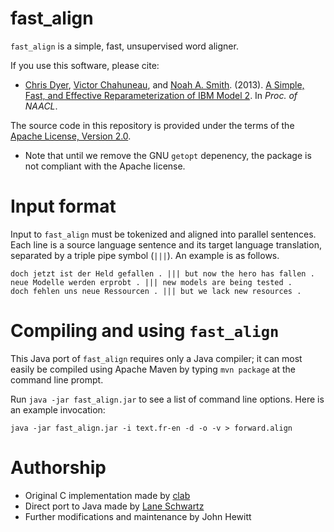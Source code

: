 fast_align
==========

`fast_align` is a simple, fast, unsupervised word aligner.

If you use this software, please cite:
* [Chris Dyer](http://www.cs.cmu.edu/~cdyer), [Victor Chahuneau](http://victor.chahuneau.fr), and [Noah A. Smith](http://www.cs.cmu.edu/~nasmith). (2013). [A Simple, Fast, and Effective Reparameterization of IBM Model 2](http://www.ark.cs.cmu.edu/cdyer/fast_valign.pdf). In *Proc. of NAACL*.

The source code in this repository is provided under the terms of the [Apache License, Version 2.0](http://www.apache.org/licenses/LICENSE-2.0.html).

 - Note that until we remove the GNU `getopt` depenency, the package is not compliant with the Apache license.

# Input format

Input to `fast_align` must be tokenized and aligned into parallel sentences. Each line is a source language sentence and its target language translation, separated by a triple pipe symbol (`|||`). An example is as follows.

    doch jetzt ist der Held gefallen . ||| but now the hero has fallen .
    neue Modelle werden erprobt . ||| new models are being tested .
    doch fehlen uns neue Ressourcen . ||| but we lack new resources .

# Compiling and using `fast_align`

This Java port of `fast_align` requires only a Java compiler; it can most easily be compiled using Apache Maven by typing `mvn package` at the command line prompt.

Run `java -jar fast_align.jar` to see a list of command line options. Here is an example invocation:

    java -jar fast_align.jar -i text.fr-en -d -o -v > forward.align

# Authorship

 - Original C implementation made by [clab](https://github.com/clab)
 - Direct port to Java made by [Lane Schwartz](https://github.com/dowobeha/fast_align.java)
 - Further modifications and maintenance by John Hewitt

